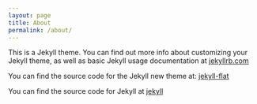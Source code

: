 ```yaml
---
layout: page
title: About
permalink: /about/
---
```


This is a Jekyll theme. You can find out more info about customizing your Jekyll theme, as well as basic Jekyll usage documentation at [jekyllrb.com](http://jekyllrb.com/)

You can find the source code for the Jekyll new theme at:
[jekyll-flat](https://github.com/stjhimy/jekyll-flat)

You can find the source code for Jekyll at
[jekyll](https://github.com/jekyll/jekyll)
